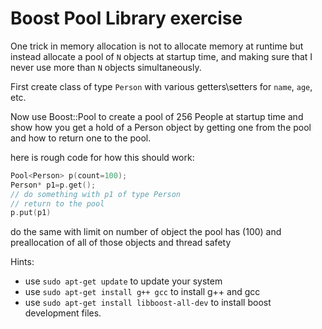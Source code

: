 # Boost Pool Library exercise

One trick in memory allocation is not to allocate memory at runtime but instead
allocate a pool of `N` objects at startup time, and making sure that I never use
more than `N` objects simultaneously.

First create class of type `Person` with various getters\setters for `name`, `age`, etc.

Now use Boost::Pool to create a pool of 256 People at startup time and show how you get
a hold of a Person object by getting one from the pool and how to return one to the pool.

here is rough code for how this should work:
```C++
Pool<Person> p(count=100);
Person* p1=p.get();
// do something with p1 of type Person
// return to the pool
p.put(p1)
```

do the same with limit on number of object the pool has (100) and preallocation of all of those objects and thread safety

Hints:
* use `sudo apt-get update` to update your system
* use `sudo apt-get install g++ gcc` to install g++ and gcc
* use `sudo apt-get install libboost-all-dev` to install boost development files.

